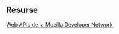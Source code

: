 ## Resurse

[Web APIs de la Mozilla Developer Network](https://developer.mozilla.org/en-US/docs/Web/API)

